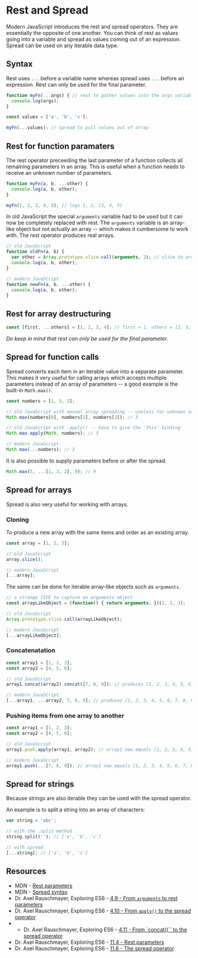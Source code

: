 # Rest and Spread

Modern JavaScript introduces the rest and spread operators.
They are essentially the opposite of one another.
You can think of rest as values going into a variable and spread as values coming out of an expression.
Spread can be used on any iterable data type.

## Syntax

Rest uses `...` before a variable name whereas spread uses `...` before an expression.
Rest can only be used for the final parameter.

```javascript
function myFn(...args) { // rest to gather values into the args variable
  console.log(args);
}

const values = ['a', 'b', 'c'];

myFn(...values); // spread to pull values out of array
```

## Rest for function paramaters

The rest operator preceeding the last parameter of a function collects all remaining parameters in an array.
This is useful when a function needs to receive an unknown number of parameters.

```javascript
function myFn(a, b, ...other) {
  console.log(a, b, other);
}

myFn(1, 2, 3, 4, 5); // logs 1, 2, [3, 4, 5]
```

In old JavaScript the special `arguments` variable had to be used but it can now be completely replaced with rest.
The `arguments` variable is an array-like object but not actually an array -- which makes it cumbersome to work with.
The rest operator produces real arrays.

```javascript
// old JavaScript
function oldFn(a, b) {
  var other = Array.prototype.slice.call(arguments, 2); // slice to array of remaining parameters
  console.log(a, b, other);
}

// modern JavaScript
function newFn(a, b, ...other) {
  console.log(a, b, other);
}
```

## Rest for array destructuring

```javascript
const [first, ...others] = [1, 2, 3, 4]; // first = 1, others = [2, 3, 4]
```

_Do keep in mind that rest can only be used for the final parameter._

## Spread for function calls

Spread converts each item in an iterable value into a separate parameter.
This makes it very useful for calling arrays which accepts multiple parameters instead of an array of parameters -- a good example is the built-in `Math.max()`.

```javascript
const numbers = [1, 3, 2];

// old JavaScript with manual array spreading -- useless for unknown array length
Math.max(numbers[0], numbers[1], numbers[3]); // 3

// old JavaScript with .apply() -- have to give the 'this' binding
Math.max.apply(Math, numbers); // 3

// modern JavaScript
Math.max(...numbers); // 3
```

It is also possible to supply parameters before or after the spread.

```javascript
Math.max(5, ...[1, 3, 2], 9); // 9
```

## Spread for arrays

Spread is also very useful for working with arrays.

### Cloning

To produce a new array with the same items and order as an existing array.

```javascript
const array = [1, 2, 3];

// old JavaScript
array.slice();

// modern JavaScript
[...array];
```

The same can be done for iterable array-like objects such as `arguments`.

```javascript
// a strange IIFE to capture an arguments object
const arrayLikeObject = (function() { return arguments; })(1, 2, 3);

// old JavaScript
Array.prototype.slice.call(arrayLikeObject);

// modern JavaScript
[...arrayLikeObject];
```

### Concatenatation

```javascript
const array1 = [1, 2, 3];
const array2 = [4, 5, 6];

// old JavaScript
array1.concat(array2).concat([7, 8, 9]); // produces [1, 2, 3, 4, 5, 6, 7, 8, 9]

// modern JavaScript
[...array1, ...array2, 7, 8, 9]; // produces [1, 2, 3, 4, 5, 6, 7, 8, 9]
```

### Pushing items from one array to another

```javascript
const array1 = [1, 2, 3];
const array2 = [4, 5, 6];

// old JavaScript
array1.push.apply(array1, array2); // array1 now equals [1, 2, 3, 4, 5, 6]

// modern JavaScript
array1.push(...[7, 8, 9]); // array1 now equals [1, 2, 3, 4, 5, 6, 7, 8, 9]
```

## Spread for strings

Because strings are also iterable they can be used with the spread operator.

An example is to split a string into an array of characters:

```javascript
var string = 'abc';

// with the .split method
string.split(''); // ['a', 'b', 'c']

// with spread
[...string]; // ['a', 'b', 'c']
```

## Resources

* MDN - [Rest parameters](https://developer.mozilla.org/en-US/docs/Web/JavaScript/Reference/Functions/rest_parameters)
* MDN - [Spread syntax](https://developer.mozilla.org/en-US/docs/Web/JavaScript/Reference/Operators/Spread_operator)
* Dr. Axel Rauschmayer, Exploring ES6 - [4.9 - From `arguments` to rest parameters](http://exploringjs.com/es6/ch_core-features.html#_from-arguments-to-rest-parameters)
* Dr. Axel Rauschmayer, Exploring ES6 - [4.10 - From `apply()` to the spread operator](http://exploringjs.com/es6/ch_core-features.html#_from-apply-to-the-spread-operator-)
* * Dr. Axel Rauschmayer, Exploring ES6 - [4.11 - From `concat()`` to the spread operator](http://exploringjs.com/es6/ch_core-features.html#_from-concat-to-the-spread-operator-)
* Dr. Axel Rauschmayer, Exploring ES6 - [11.4 - Rest parameters](http://exploringjs.com/es6/ch_parameter-handling.html#sec_rest-parameters)
* Dr. Axel Rauschmayer, Exploring ES6 - [11.8 - The spread operator](http://exploringjs.com/es6/ch_parameter-handling.html#sec_spread-operator)
